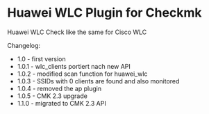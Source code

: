 # Huawei WLC Plugin for Checkmk

Huawei WLC Check like the same for Cisco WLC

Changelog:

- 1.0 - first version
- 1.0.1 - wlc_clients portiert nach new API
- 1.0.2 - modified scan function for huawei_wlc
- 1.0.3 - SSIDs with 0 clients are found and also monitored
- 1.0.4 - removed the ap plugin
- 1.0.5 - CMK 2.3 upgrade
- 1.1.0 - migrated to CMK 2.3 API
